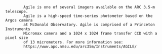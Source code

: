 
            Agile is one of several imagers available on the ARC 3.5-m telescope. 
            Agile is a high-speed time-series photometer based on the Argos camera
            at McDonald Observatory. Agile is comprised of a Princeton Instruments 
            Micromax camera and a 1024 x 1024 frame transfer CCD with a pixel size
            of 13 micrometers. For more information see: 
            https://www.apo.nmsu.edu/arc35m/Instruments/AGILE/